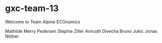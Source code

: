 # gxc-team-13
Welcome to Team Alpine ECOnomics

Mathilde Merry Pedersen
Stephie Ziller
Anirudh Divecha
Bruno Jukic
Jonas Nöthel
